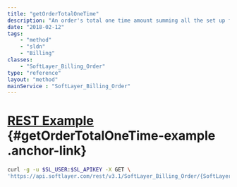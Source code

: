 ```yaml
---
title: "getOrderTotalOneTime"
description: "An order's total one time amount summing all the set up fees, the labor fees and the one time fees. Taxes will be applied for non-tax-exempt. This amount represents the initial fees that will be charged."
date: "2018-02-12"
tags:
    - "method"
    - "sldn"
    - "Billing"
classes:
    - "SoftLayer_Billing_Order"
type: "reference"
layout: "method"
mainService : "SoftLayer_Billing_Order"
---
```


# [REST Example](#getOrderTotalOneTime-example) <a href="/article/rest/"><i class="fas fa-question"></i></a> {#getOrderTotalOneTime-example .anchor-link} 
```bash
curl -g -u $SL_USER:$SL_APIKEY -X GET \
'https://api.softlayer.com/rest/v3.1/SoftLayer_Billing_Order/{SoftLayer_Billing_OrderID}/getOrderTotalOneTime'
```
